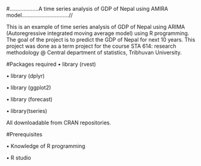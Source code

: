#...................A time series analysis of GDP of Nepal using AMIRA model...............................//
  
 This is an example of time series analysis of GDP of Nepal using ARIMA (Autoregressive integrated moving average model) using R programming. The goal of the project is to predict the GDP of Nepal for next 10 years. This project was done as a term project for the course STA 614: research methodology @ Central department of statistics, Tribhuvan University.


#Packages required
•	library (rvest)

•	library (dplyr)

•	library (ggplot2)

•	library (forecast)

•	library(tseries)

All downloadable from CRAN repositories.


#Prerequisites

•	Knowledge of R programming

•	R studio



